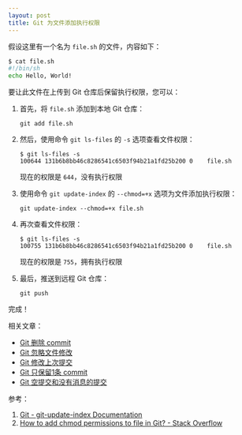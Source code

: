 ```yaml
---
layout: post
title: Git 为文件添加执行权限
---
```


假设这里有一个名为 `file.sh` 的文件，内容如下：
```sh
$ cat file.sh
#!/bin/sh
echo Hello, World!
```
要让此文件在上传到 Git 仓库后保留执行权限，您可以：
1. 首先，将 `file.sh` 添加到本地 Git 仓库：
   ```
   git add file.sh
   ```
2. 然后，使用命令 `git ls-files` 的 `-s` 选项查看文件权限：
   ```
   $ git ls-files -s
   100644 131b6b8bb46c8286541c6503f94b21a1fd25b200 0	file.sh
   ```

   现在的权限是 `644`，没有执行权限
3. 使用命令 `git update-index` 的 `--chmod=+x` 选项为文件添加执行权限：
   ```
   git update-index --chmod=+x file.sh
   ```
4. 再次查看文件权限：
   ```
   $ git ls-files -s
   100755 131b6b8bb46c8286541c6503f94b21a1fd25b200 0	file.sh
   ```
   现在的权限是 `755`，拥有执行权限
5. 最后，推送到远程 Git 仓库：
   ```
   git push
   ```
完成！

相关文章：
- [Git 删除 commit](Git-Delete-Commit)
- [Git 忽略文件修改](Git-skip-worktree)
- [Git 修改上次提交](Git-commit-amend)
- [Git 只保留1条 commit](Git-only-keep-1-commit)
- [Git 空提交和没有消息的提交](Git-empty-commit-and-empty-message)

参考：
1. [Git - git-update-index Documentation](https://git-scm.com/docs/git-update-index#Documentation/git-update-index.txt---chmod-x)
2. [How to add chmod permissions to file in Git? - Stack Overflow](https://stackoverflow.com/questions/40978921)